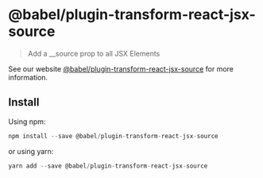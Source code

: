# @babel/plugin-transform-react-jsx-source

> Add a __source prop to all JSX Elements

See our website [@babel/plugin-transform-react-jsx-source](https://new.babeljs.io/docs/en/next/babel-plugin-transform-react-jsx-source.html) for more information.

## Install

Using npm:

```js
npm install --save @babel/plugin-transform-react-jsx-source
```

or using yarn:

```js
yarn add --save @babel/plugin-transform-react-jsx-source
```
